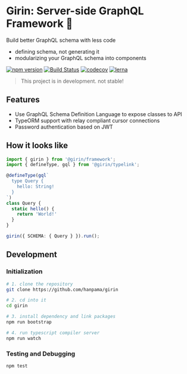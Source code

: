 # Girin: Server-side GraphQL Framework 🦒

Build better GraphQL schema with less code
* defining schema, not generating it
* modularizing your GraphQL schema into components

[![npm version](https://badge.fury.io/js/girin.svg)](https://badge.fury.io/js/girin)
[![Build Status](https://travis-ci.org/hanpama/girin.svg?branch=master)](https://travis-ci.org/hanpama/girin)
[![codecov](https://codecov.io/gh/hanpama/girin/branch/master/graph/badge.svg)](https://codecov.io/gh/hanpama/girin)
[![lerna](https://img.shields.io/badge/maintained%20with-lerna-cc00ff.svg)](https://lernajs.io/)

> This project is in development. not stable!

## Features

* Use GraphQL Schema Definition Language to expose classes to API
* TypeORM support with relay compliant cursor connections
* Password authentication based on JWT


## How it looks like

```ts
import { girin } from '@girin/framework';
import { defineType, gql } from '@girin/typelink';

@defineType(gql`
  type Query {
    hello: String!
  }
`)
class Query {
  static hello() {
    return 'World!'
  }
}

girin({ SCHEMA: { Query } }).run();
```
<!--
## Get started

```sh
npm install girin graphql
```

`@girin/framework` package is for bootstrapping server with your schema.

`@girin/typelink` package provides decorator and `gql` template tag,
a SDL parser for linking class to GraphQL type. -->


## Development

### Initialization

```sh
# 1. clone the repository
git clone https://github.com/hanpama/girin

# 2. cd into it
cd girin

# 3. install dependency and link packages
npm run bootstrap

# 4. run typescript compiler server
npm run watch
```

### Testing and Debugging

```
npm test
```
